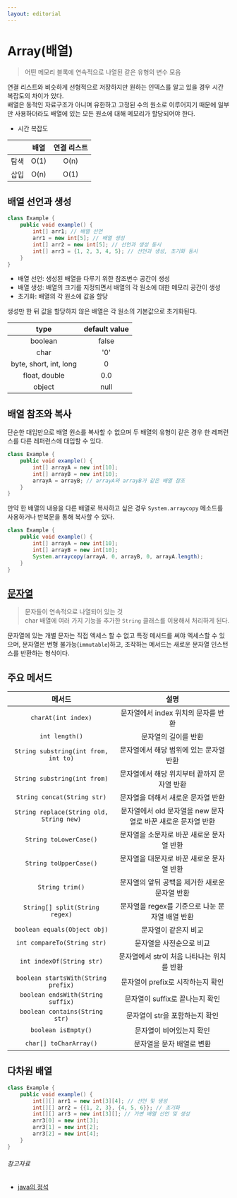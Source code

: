 ```yaml
---
layout: editorial
---
```


# Array(배열)

> 어떤 메모리 블록에 연속적으로 나열된 같은 유형의 변수 모음

연결 리스트와 비슷하게 선형적으로 저장하지만 원하는 인덱스를 알고 있을 경우 시간 복잡도의 차이가 있다.  
배열은 동적인 자료구조가 아니며 유한하고 고정된 수의 원소로 이루어지기 때문에 일부만 사용하더라도 배열에 있는 모든 원소에 대해 메모리가 할당되어야 한다.

- 시간 복잡도

|    |  배열  | 연결 리스트 |
|:--:|:----:|:------:|
| 탐색 | O(1) |  O(n)  |
| 삽입 | O(n) |  O(1)  |

## 배열 선언과 생성

```java
class Example {
    public void example() {
        int[] arr1; // 배열 선언
        arr1 = new int[5]; // 배열 생성
        int[] arr2 = new int[5]; // 선언과 생성 동시
        int[] arr3 = {1, 2, 3, 4, 5}; // 선언과 생성, 초기화 동시
    }
}
```

- 배열 선언: 생성된 배열을 다루기 위한 참조변수 공간이 생성
- 배열 생성: 배열의 크기를 지정되면서 배열의 각 원소에 대한 메모리 공간이 생성
- 초기화: 배열의 각 원소에 값을 할당

생성만 한 뒤 값을 할당하지 않은 배열은 각 원소의 기본값으로 초기화된다.

|          type          | default value |
|:----------------------:|:-------------:|
|        boolean         |     false     |
|          char          |      '0'      |
| byte, short, int, long |       0       |
|     float, double      |      0.0      |
|         object         |     null      |

## 배열 참조와 복사

단순한 대입만으로 배열 원소를 복사할 수 없으며 두 배열의 유형이 같은 경우 한 레퍼런스를 다른 레퍼런스에 대입할 수 있다.

```java
class Example {
    public void example() {
        int[] arrayA = new int[10];
        int[] arrayB = new int[10];
        arrayA = arrayB; // arrayA와 arrayB가 같은 배열 참조
    }
}
```

만약 한 배열의 내용을 다른 배열로 복사하고 싶은 경우 `System.arraycopy` 메소드를 사용하거나 반복문을 통해 복사할 수 있다.

```java
class Example {
    public void example() {
        int[] arrayA = new int[10];
        int[] arrayB = new int[10];
        System.arraycopy(arrayA, 0, arrayB, 0, arrayA.length);
    }
}
```

## [문자열](string-class)

> 문자들이 연속적으로 나열되어 있는 것  
> char 배열에 여러 가지 기능을 추가한 `String` 클래스를 이용해서 처리하게 된다.

문자열에 있는 개별 문자는 직접 엑세스 할 수 없고 특정 메서드를 써야 엑세스할 수 있으며, 문자열은 변형 불가능(`immutable`)하고, 조작하는 메서드는 새로운 문자열 인스턴스를 반환하는 형식이다.

## 주요 메서드

|                   메서드                    |                  설명                   |
|:----------------------------------------:|:-------------------------------------:|
|           `charAt(int index)`            |        문자열에서 index 위치의 문자를 반환         |
|              `int length()`              |              문자열의 길이를 반환              |
|   `String substring(int from, int to)`   |        문자열에서 해당 범위에 있는 문자열 반환         |
|       `String substring(int from)`       |       문자열에서 해당 위치부터 끝까지 문자열 반환        |
|       `String concat(String str)`        |          문자열을 더해서 새로운 문자열 반환          |
| `String replace(String old, String new)` | 문자열에서 old 문자열을 new 문자열로 바꾼 새로운 문자열 반환 |
|          `String toLowerCase()`          |        문자열을 소문자로 바꾼 새로운 문자열 반환        |
|          `String toUpperCase()`          |        문자열을 대문자로 바꾼 새로운 문자열 반환        |
|             `String trim()`              |      문자열의 앞뒤 공백을 제거한 새로운 문자열 반환       |
|      `String[] split(String regex)`      |     문자열을 regex를 기준으로 나눈 문자열 배열 반환     |
|       `boolean equals(Object obj)`       |              문자열이 같은지 비교              |
|       `int compareTo(String str)`        |             문자열을 사전순으로 비교             |
|        `int indexOf(String str)`         |       문자열에서 str이 처음 나타나는 위치를 반환       |
|   `boolean startsWith(String prefix)`    |         문자열이 prefix로 시작하는지 확인         |
|    `boolean endsWith(String suffix)`     |         문자열이 suffix로 끝나는지 확인          |
|      `boolean contains(String str)`      |          문자열이 str을 포함하는지 확인           |
|           `boolean isEmpty()`            |             문자열이 비어있는지 확인             |
|          `char[] toCharArray()`          |            문자열을 문자 배열로 변환             |

## 다차원 배열

```java
class Example {
    public void example() {
        int[][] arr1 = new int[3][4]; // 선언 및 생성
        int[][] arr2 = {{1, 2, 3}, {4, 5, 6}}; // 초기화
        int[][] arr3 = new int[3][]; // 가변 배열 선언 및 생성
        arr3[0] = new int[3];
        arr3[1] = new int[2];
        arr3[2] = new int[4];
    }
}
```

###### 참고자료

- [java의 정석](https://www.nl.go.kr/seoji/contents/S80100000000.do?schM=intgr_detail_view_isbn&page=1&pageUnit=10&schType=simple&schStr=Java의+정석&isbn=9788994492032&cipId=200741285%2C)
